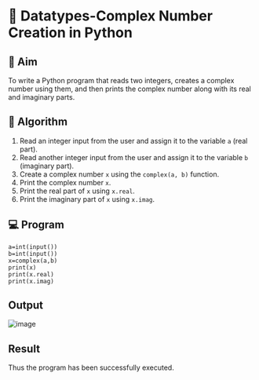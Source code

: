 # 🧮 Datatypes-Complex Number Creation in Python

## 🎯 Aim
To write a Python program that reads two integers, creates a complex number using them, and then prints the complex number along with its real and imaginary parts.

## 🧠 Algorithm
1. Read an integer input from the user and assign it to the variable `a` (real part).
2. Read another integer input from the user and assign it to the variable `b` (imaginary part).
3. Create a complex number `x` using the `complex(a, b)` function.
4. Print the complex number `x`.
5. Print the real part of `x` using `x.real`.
6. Print the imaginary part of `x` using `x.imag`.

## 💻 Program
```pyhton
a=int(input()) 
b=int(input()) 
x=complex(a,b) 
print(x) 
print(x.real) 
print(x.imag)
```

## Output
![image](https://github.com/user-attachments/assets/8042e91b-a20e-4f05-a0c0-385d92e70e29)


## Result
Thus the program has been successfully executed.
